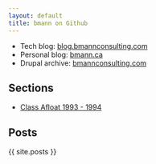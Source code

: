 ```yaml
---
layout: default
title: bmann on Github
---
```


* Tech blog: <a href="http://blog.bmannconsulting.com">blog.bmannconsulting.com</a>
* Personal blog: <a href="http://bmann.ca">bmann.ca</a>
* Drupal archive: <a href="http://bmannconsulting.com">bmannconsulting.com</a>

## Sections

* <a href="/classafloat/">Class Afloat 1993 - 1994</a>

## Posts

{{ site.posts }}